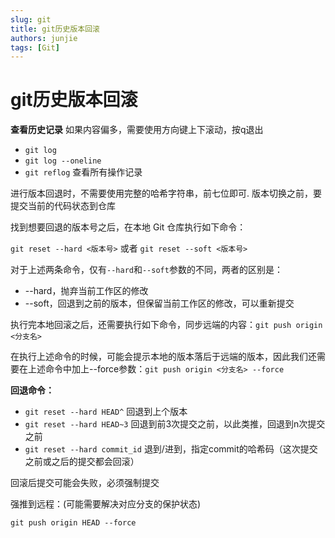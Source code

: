```yaml
---
slug: git
title: git历史版本回滚
authors: junjie
tags: [Git]
---
```


# git历史版本回滚

**查看历史记录** 如果内容偏多，需要使用方向键上下滚动，按q退出

- `git log`
- `git log --oneline`
- `git reflog` 查看所有操作记录

<!--truncate-->
进行版本回退时，不需要使用完整的哈希字符串，前七位即可. 版本切换之前，要提交当前的代码状态到仓库

找到想要回退的版本号之后，在本地 Git 仓库执行如下命令：

`git reset --hard <版本号>` 或者 `git reset --soft <版本号>`

对于上述两条命令，仅有`--hard`和`--soft`参数的不同，两者的区别是：

- --hard，抛弃当前工作区的修改
- --soft，回退到之前的版本，但保留当前工作区的修改，可以重新提交

执行完本地回滚之后，还需要执行如下命令，同步远端的内容：`git push origin <分支名>`

在执行上述命令的时候，可能会提示本地的版本落后于远端的版本，因此我们还需要在上述命令中加上--force参数：`git push origin <分支名> --force`

**回退命令：**

* `git reset --hard HEAD^` 回退到上个版本
* `git reset --hard HEAD~3` 回退到前3次提交之前，以此类推，回退到n次提交之前
* `git reset --hard commit_id` 退到/进到，指定commit的哈希码（这次提交之前或之后的提交都会回滚）

回滚后提交可能会失败，必须强制提交

强推到远程：(可能需要解决对应分支的保护状态)

`git push origin HEAD --force`
